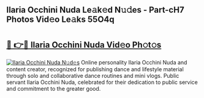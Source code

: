 ## Ilaria Occhini Nuda Le𝚊k𝚎d N𝚞𝚍es - Part-cH7 Photos Vid𝚎o Le𝚊ks 55O4q

# <h2><a href="http://fbc2ow.evod.top/?m=Ilaria+Occhini+Nuda">🔗 👉🔴 Ilaria Occhini Nuda Vid𝚎o Ph𝚘t𝚘s</a></h2>

[![Ilaria Occhini Nuda N𝚞d𝚎s](https://i.imgur.com/8V9OHl7.gif)](http://fbc2ow.evod.top/?m=Ilaria+Occhini+Nuda)
Online personality Ilaria Occhini Nuda and content creator, recognized for publishing dance and lifestyle material through solo and collaborative dance routines and mini vlogs. Public servant Ilaria Occhini Nuda, celebrated for their dedication to public service and commitment to the greater good. 
